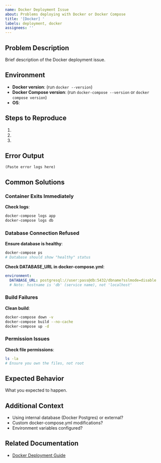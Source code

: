 ```yaml
---
name: Docker Deployment Issue
about: Problems deploying with Docker or Docker Compose
title: '[Docker] '
labels: deployment, docker
assignees: ''
---
```


## Problem Description
Brief description of the Docker deployment issue.

## Environment
- **Docker version**: (run `docker --version`)
- **Docker Compose version**: (run `docker-compose --version` or `docker compose version`)
- **OS**: 

## Steps to Reproduce
1. 
2. 
3. 

## Error Output
```
(Paste error logs here)
```

## Common Solutions

### Container Exits Immediately
**Check logs**:
```bash
docker-compose logs app
docker-compose logs db
```

### Database Connection Refused
**Ensure database is healthy**:
```bash
docker-compose ps
# Database should show "healthy" status
```

**Check DATABASE_URL in docker-compose.yml**:
```yaml
environment:
  DATABASE_URL: postgresql://user:pass@db:5432/dbname?sslmode=disable
  # Note: hostname is 'db' (service name), not 'localhost'
```

### Build Failures
**Clean build**:
```bash
docker-compose down -v
docker-compose build --no-cache
docker-compose up -d
```

### Permission Issues
**Check file permissions**:
```bash
ls -la
# Ensure you own the files, not root
```

## Expected Behavior
What you expected to happen.

## Additional Context
- Using internal database (Docker Postgres) or external?
- Custom docker-compose.yml modifications?
- Environment variables configured?

## Related Documentation
- [Docker Deployment Guide](../../DEPLOYMENT.md#docker-deployment)
